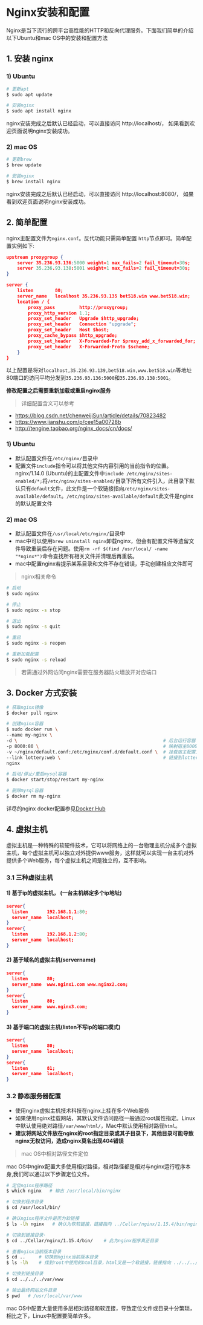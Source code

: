 # Nginx安装和配置
Nginx是当下流行的跨平台高性能的HTTP和反向代理服务。下面我们简单的介绍以下Ubuntu和mac OS中的安装和配置方法

## 1. 安装 nginx
### 1) Ubuntu
```sh
# 更新apt
$ sudo apt update

# 安装nginx
$ sudo apt install nginx
```
nginx安装完成之后默认已经启动，可以直接访问 http://localhost/， 如果看到欢迎页面说明nginx安装成功。

### 2) mac OS
```sh
# 更新brew
$ brew update

# 安装nginx
$ brew install nginx
```

nginx安装完成之后默认已经启动，可以直接访问 http://localhost:8080/， 如果看到欢迎页面说明nginx安装成功。

## 2. 简单配置
nginx主配置文件为`nginx.conf`。反代功能只需简单配置 `http`节点即可。简单配置实例如下:

```json
upstream proxygroup {
    server 35.236.93.136:5000 weight=1 max_fails=2 fail_timeout=30s;
    server 35.236.93.138:5001 weight=1 max_fails=2 fail_timeout=30s;
}

server {
    listen        80; 
    server_name   localhost 35.236.93.135 bet518.win www.bet518.win;
    location / {
        proxy_pass         http://proxygroup;
        proxy_http_version 1.1;
        proxy_set_header   Upgrade $http_upgrade;
        proxy_set_header   Connection "upgrade";
        proxy_set_header   Host $host;
        proxy_cache_bypass $http_upgrade;
        proxy_set_header   X-Forwarded-For $proxy_add_x_forwarded_for;
        proxy_set_header   X-Forwarded-Proto $scheme;
    }
}
```
以上配置是将对`localhost,35.236.93.139,bet518.win,www.bet518.win`等地址80端口的访问平均分发到`35.236.93.136:5000`和`35.236.93.138:5001`。

**修改配置之后需要重新加载或重启nginx服务**

> 详细配置含义可以参考
* https://blog.csdn.net/chenweijiSun/article/details/70823482
* https://www.jianshu.com/p/cee15a00728b
* http://tengine.taobao.org/nginx_docs/cn/docs/

### 1) Ubuntu
* 默认配置文件在`/etc/nginx/`目录中
* 配置文件`include`指令可以将其他文件内容引用的当前指令的位置。nginx/1.14.0 (Ubuntu)的主配置文件中`include /etc/nginx/sites-enabled/*;`将`/etc/nginx/sites-enabled/`目录下所有文件引入，此目录下默认只有`default`文件，此文件是一个软链接指向`/etc/nginx/sites-available/default`。`/etc/nginx/sites-available/default`此文件是nginx的默认配置文件

### 2) mac OS
* 默认配置文件在`/usr/local/etc/nginx/`目录中
* mac中可以使用`brew uninstall nginx`卸载nginx，但会有配置文件等遗留文件导致重装后存在问题。使用`rm -rf $(find /usr/local/ -name "*nginx*")`命令查找所有相关文件并清理后再重装。
* mac中配置nginx若提示某系目录和文件不存在错误，手动创建相应文件即可

> nginx相关命令

```sh
# 启动
$ sudo nginx

# 停止
$ sudo nginx -s stop

# 退出
$ sudo nginx -s quit

# 重启
$ sudo nginx -s reopen

# 重新加载配置
$ sudo nginx -s reload
```

> 若需通过外网访问nginx需要在服务器防火墙放开对应端口

## 3. Docker 方式安装

```sh
# 获取nginx镜像
$ docker pull nginx

# 创建nginx容器
$ sudo docker run \
--name my-nginx \
-d \                                                      # 后台运行容器
-p 8000:80 \                                              # 映射宿主8000端口到容器80端口
-v ~/nginx/default.conf:/etc/nginx/conf.d/default.conf \  # 挂载宿主配置文件~/nginx/default.conf到容器中
--link lottery:web \                                      # 链接到lottery容器并命名为web
nginx

# 启动/停止/重启mysql容器
$ docker start/stop/restart my-nginx

# 删除mysql容器
$ docker rm my-nginx
```

详尽的nginx docker配置参见[Docker Hub](https://hub.docker.com/_/nginx)

## 4. 虚拟主机
虚拟主机是一种特殊的软硬件技术，它可以将网络上的一台物理主机分成多个虚拟主机，每个虚拟主机可以独立对外提供www服务，这样就可以实现一台主机对外提供多个Web服务，每个虚拟主机之间是独立的，互不影响。

### 3.1 三种虚拟主机
#### 1) 基于ip的虚拟主机， (一台主机绑定多个ip地址)

```json
server{
  listen       192.168.1.1:80;
  server_name  localhost;
}
server{
  listen       192.168.1.2:80;
  server_name  localhost;
}
```

#### 2) 基于域名的虚拟主机(servername)
```json
server{
  listen       80;
  server_name  www.nginx1.com www.nginx2.com;
}
server{
  listen       80;
  server_name  www.nginx3.com;
}
```

#### 3) 基于端口的虚拟主机(listen不写ip的端口模式)
```json
server{
  listen       80;
  server_name  localhost;
}
server{
  listen       81;
  server_name  localhost;
}
```

### 3.2 静态服务器配置

* 使用nginx虚拟主机技术科技在nginx上挂在多个Web服务
* 如果使用nginx挂载网站，其默认文件访问路径一般通过root属性指定。Linux中默认使用绝对路径`/var/www/html/`，Mac中默认使用相对路径`html`。
* **建议将网站文件放在nginx的root指定目录或其子目录下，其他目录可能导致nginx无权访问，造成nginx莫名出现404错误**

> mac OS中相对路径文件定位

mac OS中nginx配置大多使用相对路径，相对路径都是相对与nginx运行程序本身,我们可以通过以下步骤定位文件。

```sh
# 定位nginx程序路径
$ which nginx   # 输出 /usr/local/bin/nginx

# 切换到程序目录
$ cd /usr/local/bin/

# 确认nginx程序文件是否为软链接
$ ls -lh nginx   # 确认为软软链接，链接指向 ../Cellar/nginx/1.15.4/bin/nginx

# 切换到链接目录·
$ cd ../Cellar/nginx/1.15.4/bin/    # 此为nginx程序真正目录

# 查看nginx当前版本目录
$ cd ..     # 切换到nginx当前版本目录
$ ls -lh    # 找到root中使用的html目录，html又是一个软链接，链接指向 ../../../var/www

# 切换到链接目录
$ cd ../../../var/www

# 输出最终网站文件目录
$ pwd   # /usr/local/var/www
```

mac OS中配置大量使用多层相对路径和软连接，导致定位文件或目录十分繁琐，相比之下，Linux中配置要简单许多。